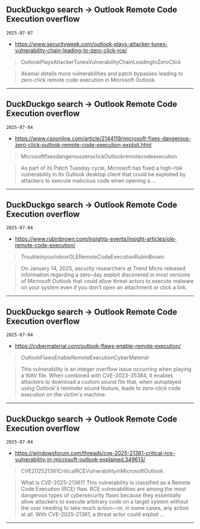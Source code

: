 ## DuckDuckgo search -> Outlook Remote Code Execution overflow
`2025-07-07`

* https://www.securityweek.com/outlook-plays-attacker-tunes-vulnerability-chain-leading-to-zero-click-rce/

<blockquote>
 OutlookPlaysAttackerTunesVulnerabilityChainLeadingtoZeroClick
</blockquote>
<blockquote>
Akamai details more vulnerabilities and patch bypasses leading to zero-click remote code execution in Microsoft Outlook.
</blockquote>

---

## DuckDuckgo search -> Outlook Remote Code Execution overflow
`2025-07-04`

* https://www.csoonline.com/article/2144119/microsoft-fixes-dangerous-zero-click-outlook-remote-code-execution-exploit.html

<blockquote>
 MicrosoftfixesdangerouszeroclickOutlookremotecodeexecution
</blockquote>
<blockquote>
As part of its Patch Tuesday cycle, Microsoft has fixed a high-risk vulnerability in its Outlook desktop client that could be exploited by attackers to execute malicious code when opening a ...
</blockquote>

---

## DuckDuckgo search -> Outlook Remote Code Execution overflow
`2025-07-04`

* https://www.rubinbrown.com/insights-events/insight-articles/ole-remote-code-execution/

<blockquote>
 TroubleinyourInboxOLERemoteCodeExecutionRubinBrown
</blockquote>
<blockquote>
On January 14, 2025, security researchers at Trend Micro released information regarding a zero-day exploit discovered in most versions of Microsoft Outlook that could allow threat actors to execute malware on your system even if you don't open an attachment or click a link.
</blockquote>

---

## DuckDuckgo search -> Outlook Remote Code Execution overflow
`2025-07-04`

* https://cybermaterial.com/outlook-flaws-enable-remote-execution/

<blockquote>
 OutlookFlawsEnableRemoteExecutionCyberMaterial
</blockquote>
<blockquote>
This vulnerability is an integer overflow issue occurring when playing a WAV file. When combined with CVE-2023-35384, it enables attackers to download a custom sound file that, when autoplayed using Outlook's reminder sound feature, leads to zero-click code execution on the victim's machine.
</blockquote>

---

## DuckDuckgo search -> Outlook Remote Code Execution overflow
`2025-07-04`

* https://windowsforum.com/threads/cve-2025-21361-critical-rce-vulnerability-in-microsoft-outlook-explained.349613/

<blockquote>
 CVE202521361CriticalRCEVulnerabilityinMicrosoftOutlook
</blockquote>
<blockquote>
What is CVE-2025-21361? This vulnerability is classified as a Remote Code Execution (RCE) flaw. RCE vulnerabilities are among the most dangerous types of cybersecurity flaws because they essentially allow attackers to execute arbitrary code on a target system without the user needing to take much action—or, in some cases, any action at all. With CVE-2025-21361, a threat actor could exploit ...
</blockquote>

---

